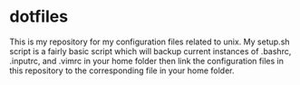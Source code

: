 dotfiles
========

This is my repository for my configuration files related to unix. My setup.sh script is a fairly basic script which will backup current instances of .bashrc, .inputrc, and .vimrc in your home folder then link the configuration files in this repository to the corresponding file in your home folder. 
